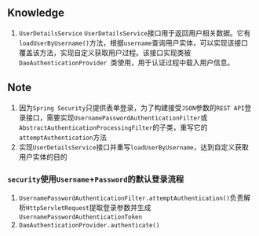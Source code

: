 ## Knowledge
1. `UserDetailsService`
`UserDetailsService`接口用于返回用户相关数据。它有`loadUserByUsername()`方法，根据`username`查询用户实体，可以实现该接口覆盖该方法，实现自定义获取用户过程。该接口实现类被`DaoAuthenticationProvider `类使用，用于认证过程中载入用户信息。
## Note
1. 因为`Spring Security`只提供表单登录，为了构建接受`JSON`参数的`REST API`登录接口，需要实现`UsernamePasswordAuthenticationFilter`或`AbstractAuthenticationProcessingFilter`的子类，重写它的 `attemptAuthentication`方法
2. 实现`UserDetailsService`接口并重写`loadUserByUsername`，达到自定义获取用户实体的目的

### `security`使用`Username`+`Password`的默认登录流程
1. `UsernamePasswordAuthenticationFilter.attemptAuthentication()`负责解析`HttpServletRequest`提取登录参数并生成`UsernamePasswordAuthenticationToken`
2. `DaoAuthenticationProvider.authenticate()`

<!--stackedit_data:
eyJoaXN0b3J5IjpbMTcxMTY4MDAzLC04MjgxMDg4NTYsNDQwND
QyODYwLC0xNjgyMDA1NTAwLDEwMzg3Mzg1NjgsLTE4Mjk4NzE2
OCwtNjk4OTUyODQ2LDYwNjE1MzEyXX0=
-->